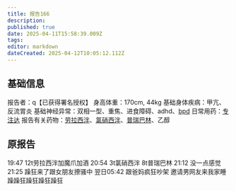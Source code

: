 ```yaml
---
title: 报告166
description: 
published: true
date: 2025-04-11T15:58:39.009Z
tags: 
editor: markdown
dateCreated: 2025-04-12T10:05:12.112Z
---
```


## 基础信息
报告者：q【已获得署名授权】
身高体重：170cm, 44kg
基础身体疾病：甲亢、反流胃炎
基础神经异常：双相一型、重焦、进食障碍、adhd、[bpd](/psychiatry/边缘型人格障碍（BPD）)
日常用药：[专注达](/drug/%E5%93%8C%E7%94%B2%E9%85%AF/)
报告有关药物：[劳拉西泮](/drug/BZDs)、[氯硝西泮](/drug/BZDs)、[普瑞巴林](/drug/PR80)、乙醇

## 原报告
19:47 12t劳拉西泮加魔爪加酒
20:54 3t氯硝西泮 8t普瑞巴林
21:12 没一点感觉
21:25 躁狂来了跟女朋友撩骚中 
翌日05:42 跟爸妈疯狂吵架 邀请男网友来我家睡 躁躁狂躁狂躁狂躁狂